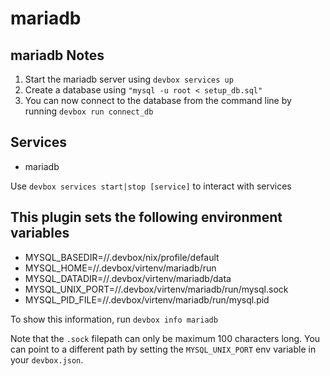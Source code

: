 # mariadb

## mariadb Notes

1. Start the mariadb server using `devbox services up`
1. Create a database using `"mysql -u root < setup_db.sql"`
1. You can now connect to the database from the command line by running `devbox run connect_db`

## Services

* mariadb

Use `devbox services start|stop [service]` to interact with services

## This plugin sets the following environment variables

* MYSQL_BASEDIR=/<projectDir>/.devbox/nix/profile/default
* MYSQL_HOME=/<projectDir>/.devbox/virtenv/mariadb/run
* MYSQL_DATADIR=/<projectDir>/.devbox/virtenv/mariadb/data
* MYSQL_UNIX_PORT=/<projectDir>/.devbox/virtenv/mariadb/run/mysql.sock
* MYSQL_PID_FILE=/<projectDir>/.devbox/virtenv/mariadb/run/mysql.pid

To show this information, run `devbox info mariadb`

Note that the `.sock` filepath can only be maximum 100 characters long. You can point to a different path by setting the `MYSQL_UNIX_PORT` env variable in your `devbox.json`.
